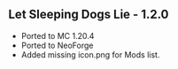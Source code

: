 Let Sleeping Dogs Lie - 1.2.0
---------------------
- Ported to MC 1.20.4
- Ported to NeoForge
- Added missing icon.png for Mods list. 